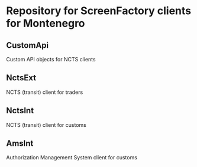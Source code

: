 # Repository for ScreenFactory clients for Montenegro

## CustomApi

Custom API objects for NCTS clients

## NctsExt

NCTS (transit) client for traders

## NctsInt

NCTS (transit) client for customs

## AmsInt

Authorization Management System client for customs